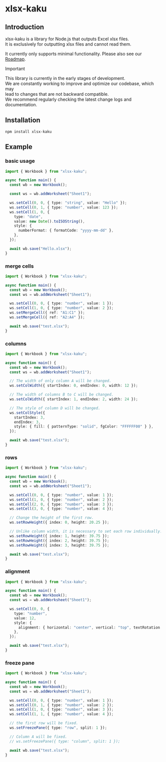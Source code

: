 # xlsx-kaku

## Introduction

xlsx-kaku is a library for Node.js that outputs Excel xlsx files.  
It is exclusively for outputting xlsx files and cannot read them.

It currently only supports minimal functionality.
Please also see our [Roadmap](https://github.com/motinados/xlsx-kaku/issues/1).

> [!IMPORTANT]  
> This library is currently in the early stages of development.  
> We are constantly working to improve and optimize our codebase, which may  
> lead to changes that are not backward compatible.  
> We recommend regularly checking the latest change logs and documentation.

## Installation

```
npm install xlsx-kaku
```

## Example

### basic usage

```ts
import { Workbook } from "xlsx-kaku";

async function main() {
  const wb = new Workbook();

  const ws = wb.addWorksheet("Sheet1");

  ws.setCell(0, 0, { type: "string", value: "Hello" });
  ws.setCell(0, 1, { type: "number", value: 123 });
  ws.setCell(1, 0, {
    type: "date",
    value: new Date().toISOString(),
    style: {
      numberFormat: { formatCode: "yyyy-mm-dd" },
    },
  });

  await wb.save("Hello.xlsx");
}
```

### merge cells

```ts
import { Workbook } from "xlsx-kaku";

async function main() {
  const wb = new Workbook();
  const ws = wb.addWorksheet("Sheet1");

  ws.setCell(0, 0, { type: "number", value: 1 });
  ws.setCell(1, 0, { type: "number", value: 2 });
  ws.setMergeCell({ ref: "A1:C1" });
  ws.setMergeCell({ ref: "A2:A4" });

  await wb.save("test.xlsx");
}
```

### columns

```ts
import { Workbook } from "xlsx-kaku";

async function main() {
  const wb = new Workbook();
  const ws = wb.addWorksheet("Sheet1");

  // The width of only column A will be changed.
  ws.setColWidth({ startIndex: 0, endIndex: 0, width: 12 });

  // The width of columns B to C will be changed.
  ws.setColWidth({ startIndex: 1, endIndex: 2, width: 24 });

  // The style of column D will be changed.
  ws.setColStyle({
    startIndex: 3,
    endIndex: 3,
    style: { fill: { patternType: "solid", fgColor: "FFFFFF00" } },
  });

  await wb.save("test.xlsx");
}
```

### rows

```ts
import { Workbook } from "xlsx-kaku";

async function main() {
  const wb = new Workbook();
  const ws = wb.addWorksheet("Sheet1");

  ws.setCell(0, 0, { type: "number", value: 1 });
  ws.setCell(1, 0, { type: "number", value: 2 });
  ws.setCell(2, 0, { type: "number", value: 3 });
  ws.setCell(3, 0, { type: "number", value: 4 });

  // Change the height of the first row.
  ws.setRowHeight({ index: 0, height: 20.25 });

  // Unlike column width, it is necessary to set each row individually.
  ws.setRowHeight({ index: 1, height: 39.75 });
  ws.setRowHeight({ index: 2, height: 39.75 });
  ws.setRowHeight({ index: 3, height: 39.75 });

  await wb.save("test.xlsx");
}
```

### alignment

```ts
import { Workbook } from "xlsx-kaku";

async function main() {
  const wb = new Workbook();
  const ws = wb.addWorksheet("Sheet1");

  ws.setCell(0, 0, {
    type: "number",
    value: 12,
    style: {
      alignment: { horizontal: "center", vertical: "top", textRotation: 90 },
    },
  });

  await wb.save("test.xlsx");
}
```

### freeze pane

```ts
import { Workbook } from "xlsx-kaku";

async function main() {
  const wb = new Workbook();
  const ws = wb.addWorksheet("Sheet1");

  ws.setCell(0, 0, { type: "number", value: 1 });
  ws.setCell(0, 1, { type: "number", value: 2 });
  ws.setCell(1, 0, { type: "number", value: 3 });
  ws.setCell(1, 1, { type: "number", value: 4 });

  // the first row will be fixed.
  ws.setFreezePane({ type: "row", split: 1 });

  // Column A will be fixed.
  // ws.setFreezePane({ type: "column", split: 1 });

  await wb.save("test.xlsx");
}
```
